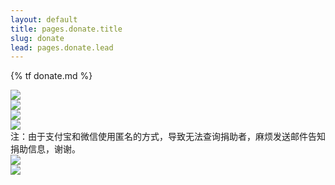 ```yaml
---
layout: default
title: pages.donate.title
slug: donate
lead: pages.donate.lead
---
```


{% tf donate.md %}

<div class="row">
  <div class="col-md-8">
    <div class="col-md-6">
      <div class="tc">
        <img src="../assets/images/alipayLogo.png">
      </div>
      <div class="tc">
        <img src="../assets/images/alipay.jpg">
      </div>
    </div>
    <div class="col-md-6">
      <div class="tc">
        <img src="../assets/images/weixinLogo.png">
      </div>
      <div class="tc">
        <img src="../assets/images/weixin.png">
      </div>
    </div>
    <div>注：由于支付宝和微信使用匿名的方式，导致无法查询捐助者，麻烦发送邮件告知捐助信息，谢谢。</div>
  </div>
  <div class="col-md-4">
    <div class="tc">
      <img src="../assets/images/paypalLogo.png">
    </div>
    <div class="tc">
      <a href="https://www.paypal.com/cgi-bin/webscr?cmd=_s-xclick&hosted_button_id=ZDHP676FQDUT6">
        <img src="https://www.paypalobjects.com/en_US/i/btn/btn_donateCC_LG.gif">
      </a>
    </div>
  </div>
</div>
